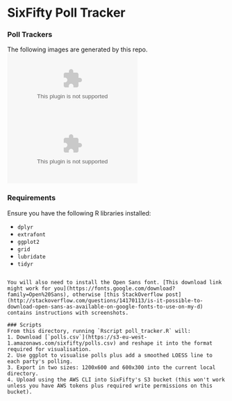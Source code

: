 # SixFifty Poll Tracker

### Poll Trackers
The following images are generated by this repo.
![Poll tracker (1200x600)](https://s3-eu-west-1.amazonaws.com/sixfifty/polls-1200x600.csv "Poll tracker (1200x600)")
![Poll tracker (600x300)](https://s3-eu-west-1.amazonaws.com/sixfifty/polls-600x300.csv "Poll tracker (600x300)")

### Requirements
Ensure you have the following R libraries installed:
- `dplyr`
- `extrafont`
- `ggplot2`
- `grid`
- `lubridate`
- `tidyr`
```

You will also need to install the Open Sans font. [This download link might work for you](https://fonts.google.com/download?family=Open%20Sans), otherwise [this StackOverflow post](http://stackoverflow.com/questions/14170113/is-it-possible-to-download-open-sans-as-available-on-google-fonts-to-use-on-my-d) contains instructions with screenshots.

### Scripts
From this directory, running `Rscript poll_tracker.R` will:
1. Download [`polls.csv`](https://s3-eu-west-1.amazonaws.com/sixfifty/polls.csv) and reshape it into the format required for visualisation.
2. Use ggplot to visualise polls plus add a smoothed LOESS line to each party's polling.
3. Export in two sizes: 1200x600 and 600x300 into the current local directory.
4. Upload using the AWS CLI into SixFifty's S3 bucket (this won't work unless you have AWS tokens plus required write permissions on this bucket).
